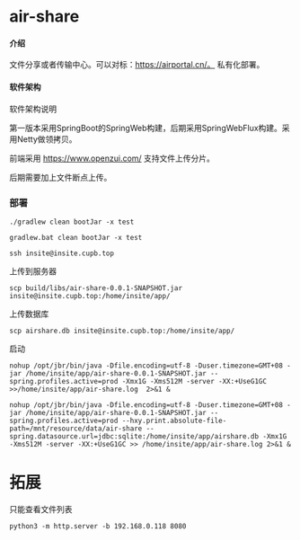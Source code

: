 # air-share


#### 介绍
文件分享或者传输中心。可以对标：https://airportal.cn/。
私有化部署。

#### 软件架构
软件架构说明

第一版本采用SpringBoot的SpringWeb构建，后期采用SpringWebFlux构建。采用Netty做领拷贝。

前端采用 https://www.openzui.com/ 支持文件上传分片。

后期需要加上文件断点上传。


### 部署

```shell
./gradlew clean bootJar -x test
```

```shell
gradlew.bat clean bootJar -x test
```

```shell
ssh insite@insite.cupb.top
```
上传到服务器
```shell
scp build/libs/air-share-0.0.1-SNAPSHOT.jar insite@insite.cupb.top:/home/insite/app/
```
上传数据库
```shell
scp airshare.db insite@insite.cupb.top:/home/insite/app/
```

启动
```shell
nohup /opt/jbr/bin/java -Dfile.encoding=utf-8 -Duser.timezone=GMT+08 -jar /home/insite/app/air-share-0.0.1-SNAPSHOT.jar --spring.profiles.active=prod -Xmx1G -Xms512M -server -XX:+UseG1GC >>/home/insite/app/air-share.log  2>&1 &
```

```shell
nohup /opt/jbr/bin/java -Dfile.encoding=utf-8 -Duser.timezone=GMT+08 -jar /home/insite/app/air-share-0.0.1-SNAPSHOT.jar --spring.profiles.active=prod --hxy.print.absolute-file-path=/mnt/resource/data/air-share --spring.datasource.url=jdbc:sqlite:/home/insite/app/airshare.db -Xmx1G -Xms512M -server -XX:+UseG1GC >> /home/insite/app/air-share.log 2>&1 &
``` 


# 拓展

只能查看文件列表

```
python3 -m http.server -b 192.168.0.118 8080
```